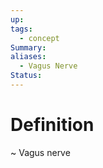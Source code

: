 ```yaml
---
up: 
tags:
  - concept
Summary: 
aliases:
  - Vagus Nerve
Status:
---
```

# Definition
~
Vagus nerve
<!--SR:!2025-03-14,4,270-->